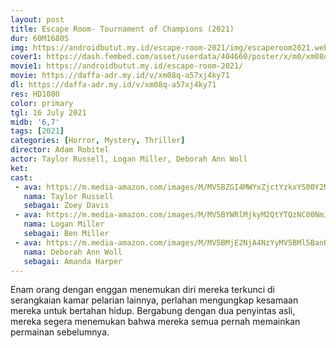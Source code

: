 ```yaml
---
layout: post
title: Escape Room- Tournament of Champions (2021)
dur: 60M1680S
img: https://androidbutut.my.id/escape-room-2021/img/escaperoom2021.webp
cover1: https://dash.fembed.com/asset/userdata/404660/poster/x/m0/xm08q-a57xj4ky71.png?v=1654487159
movie1: https://androidbutut.my.id/escape-room-2021/
movie: https://daffa-adr.my.id/v/xm08q-a57xj4ky71
dl: https://daffa-adr.my.id/v/xm08q-a57xj4ky71
res: HD1080
color: primary
tgl: 16 July 2021
midb: '6,7'
tags: [2021]
categories: [Horror, Mystery, Thriller]
director: Adam Robitel
actor: Taylor Russell, Logan Miller, Deborah Ann Woll
ket: 
cast:
 - ava: https://m.media-amazon.com/images/M/MV5BZGI4MWYxZjctYzkxYS00Y2M3LTk5NzQtOTU0YTMwMmU4YTc5XkEyXkFqcGdeQXVyMjQwMDg0Ng@@._V1_QL75_UX140_CR0,0,140,140_.jpg
   nama: Taylor Russell
   sebagai: Zoey Davis
 - ava: https://m.media-amazon.com/images/M/MV5BYWRlMjkyM2QtYTQzNC00NmJkLTkzMWQtZTI5MzNkYzI2MWY4XkEyXkFqcGdeQXVyMTQwMDQwNjY@._V1_QL75_UX140_CR0,12,140,140_.jpg
   nama: Logan Miller
   sebagai: Ben Miller
 - ava: https://m.media-amazon.com/images/M/MV5BMjE2NjA4NzYyMV5BMl5BanBnXkFtZTcwODEwNjQyMw@@._V1_QL75_UX140_CR0,0,140,140_.jpg
   nama: Deborah Ann Woll
   sebagai: Amanda Harper
---
```


Enam orang dengan enggan menemukan diri mereka terkunci di serangkaian kamar pelarian lainnya, perlahan mengungkap kesamaan mereka untuk bertahan hidup. Bergabung dengan dua penyintas asli, mereka segera menemukan bahwa mereka semua pernah memainkan permainan sebelumnya.

